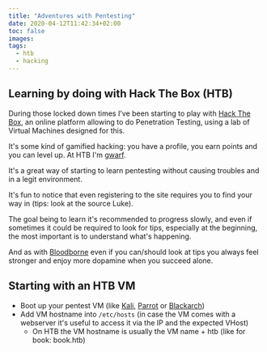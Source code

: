 ```yaml
---
title: "Adventures with Pentesting"
date: 2020-04-12T11:42:34+02:00
toc: false
images:
tags:
  - htb
  - hacking
---
```


## Learning by doing with Hack The Box (HTB)

During those locked down times I've been starting to play with [Hack The
Box](https://hackthebox.eu), an online platform allowing to do Penetration
Testing, using a lab of Virtual Machines designed for this.

It's some kind of gamified hacking: you have a profile, you earn points and you
can level up. At HTB I'm [gwarf](https://www.hackthebox.eu/profile/285350).

It's a great way of starting to learn pentesting without causing troubles and
in a legit environment.

It's fun to notice that even registering to the site requires you to find your
way in (tips: look at the source Luke).

The goal being to learn it's recommended to progress slowly, and even if
sometimes it could be required to look for tips, especially at the beginning,
the most important is to understand what's happening.

And as with [Bloodborne](https://bloodborne.wiki.fextralife.com/) even if you
can/should look at tips you always feel stronger and enjoy more dopamine when
you succeed alone.

## Starting with an HTB VM

- Boot up your pentest VM (like [Kali](https://www.kali.org/),
  [Parrot](https://parrotlinux.org/) or
  [Blackarch](https://www.blackarch.org/))
- Add VM hostname into `/etc/hosts` (in case the VM comes with a webserver it's
  useful to access it via the IP and the expected VHost)
  - On HTB the VM hostname is usually the VM name + htb (like for book: book.htb)
